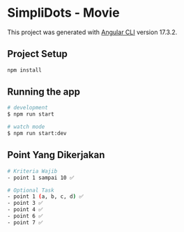 # SimpliDots - Movie

This project was generated with [Angular CLI](https://github.com/angular/angular-cli) version 17.3.2.

## Project Setup
```bash
npm install
```

## Running the app

```bash
# development
$ npm run start

# watch mode
$ npm run start:dev
```

## Point Yang Dikerjakan
```bash
# Kriteria Wajib
- point 1 sampai 10 ✅

# Optional Task
- point 1 (a, b, c, d) ✅
- point 3 ✅
- point 4 ✅
- point 6 ✅
- point 7 ✅
```
